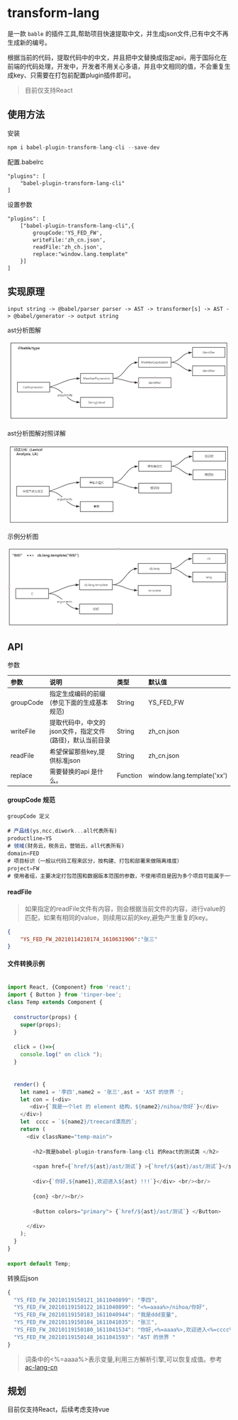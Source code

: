 # transform-lang 

是一款 `bable` 的插件工具,帮助项目快速提取中文，并生成json文件,已有中文不再生成新的编号。

根据当前的代码，提取代码中的中文，并且把中文替换成指定api，用于国际化在前端的代码处理，开发中，开发者不用关心多语，并且中文相同的值，不会重复生成key、只需要在打包前配置plugin插件即可。

>目前仅支持React

## 使用方法



安装
```js
npm i babel-plugin-transform-lang-cli --save-dev

```
配置.babelrc

``` 
"plugins": [
    "babel-plugin-transform-lang-cli"
]

```

设置参数

``` 
"plugins": [
    ["babel-plugin-transform-lang-cli",{
        groupCode:'YS_FED_FW',
        writeFile:'zh_cn.json',
        readFile:'zh_ch.json',
        replace:"window.lang.template"
    }]
]

```

## 实现原理

    input string -> @babel/parser parser -> AST -> transformer[s] -> AST -> @babel/generator -> output string


ast分析图解

![](../doc/bable-type.png)
 
ast分析图解对照详解

![](../doc/lexical.png)
 
示例分析图

![](./doc/lexical-2.png)
 

## API

参数

|参数|说明|类型|默认值|
|:---|:-----|:----|:------|
|groupCode|指定生成编码的前缀(参见下面的生成基本规范) |String| YS_FED_FW |
|writeFile|提取代码中，中文的json文件，指定文件(路径)，默认当前目录 |String|zh_cn.json|
|readFile|希望保留那些key,提供标准json |String|zh_cn.json|
|replace|需要替换的api 是什么。|Function|window.lang.template('xx')|
#### groupCode 规范

```js
groupCode 定义

# 产品线(ys,ncc,diwork...all代表所有)
productline=YS
# 领域(财务云，税务云，营销云，all代表所有)
domain=FED
# 项目标识（一般以代码工程来区分，按构建、打包和部署来做隔离维度）
project=FW
# 使用者组，主要决定打包范围和数据版本范围的参数，不使用项目是因为多个项目可能属于一个组


```

#### readFile 
> 如果指定的readFile文件有内容，则会根据当前文件的内容，进行value的匹配，如果有相同的value，则续用以前的key,避免产生重复的key。

```json
{
    "YS_FED_FW_20210114210174_1610631906":"张三"
}

```
 
#### 文件转换示例 

```js

import React, {Component} from 'react';
import { Button } from 'tinper-bee';
class Temp extends Component {

  constructor(props) {
    super(props);
  }

  click = ()=>{
    console.log(" on click ");
  }


  render() {
    let name1 = '李四',name2 = '张三',ast = 'AST 的世界 ';
    let con = (<div>
       <div>{`我是一个let 的 element 结构，${name2}/nihoa/你好`}</div>
    </div>)
    let  cccc = `${name2}/treecard漂亮的`;
    return (
      <div className="temp-main"> 

        <h2>我是babel-plugin-transform-lang-cli 的React的测试类 </h2>

        <span href={`href/${ast}/ast/测试`} >{`href/${ast}/ast/测试`}</span> <br/><br/>
 
        <div>{`你好,${name1},欢迎进入${ast} !!!`}</div> <br/><br/>

        {con} <br/><br/>
 
        <Button colors="primary"> {`href/${ast}/ast/测试`} </Button>
      
      </div>
    );
  }
}

export default Temp;


```

转换后json

```js
{
  "YS_FED_FW_20210119150121_1611040899": "李四",
  "YS_FED_FW_20210119150122_1611040899": "<%=aaaa%>/nihoa/你好",
  "YS_FED_FW_20210119150183_1611040944": "我是ddd变量",
  "YS_FED_FW_20210119150104_1611041035": "张三",
  "YS_FED_FW_20210119150180_1611041534": "你好,<%=aaaa%>,欢迎进入<%=cccc%> !!!",
  "YS_FED_FW_20210119150148_1611041593": "AST 的世界 "
}

```
>词条中的<%=aaaa%>表示变量,利用三方解析引擎,可以恢复成值。参考[ac-lang-cn](https://www.npmjs.com/package/ac-lang-cn)

## 规划
  目前仅支持React，后续考虑支持vue
